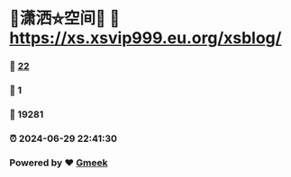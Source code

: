 # 🤠潇洒⛤空间🤠 :link: https://xs.xsvip999.eu.org/xsblog/ 
### :page_facing_up: [22](https://xs.xsvip999.eu.org/xsblog//tag.html) 
### :speech_balloon: 1 
### :hibiscus: 19281 
### :alarm_clock: 2024-06-29 22:41:30 
### Powered by :heart: [Gmeek](https://github.com/Meekdai/Gmeek)
